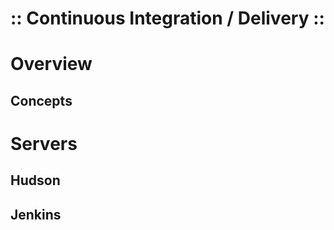 :: Continuous Integration / Delivery ::
=======================================

# Overview

## Concepts

# Servers

## Hudson

## Jenkins

